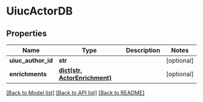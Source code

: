 # UiucActorDB

## Properties
Name | Type | Description | Notes
------------ | ------------- | ------------- | -------------
**uiuc_author_id** | **str** |  | [optional] 
**enrichments** | [**dict(str, ActorEnrichment)**](ActorEnrichment.md) |  | [optional] 

[[Back to Model list]](../README.md#documentation-for-models) [[Back to API list]](../README.md#documentation-for-api-endpoints) [[Back to README]](../README.md)

